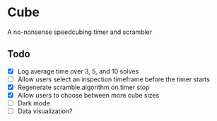 # Cube
A no-nonsense speedcubing timer and scrambler

## Todo
- [x] Log average time over 3, 5, and 10 solves
- [ ] Allow users select an inspection timeframe before the timer starts
- [x] Regenerate scramble algorithm on timer stop
- [x] Allow users to choose between more cube sizes
- [ ] Dark mode
- [ ] Data visualization?
